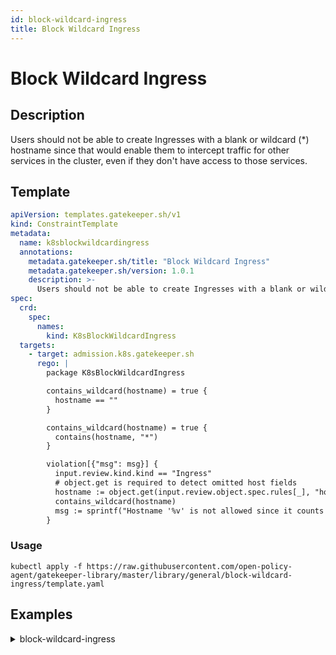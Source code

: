 ```yaml
---
id: block-wildcard-ingress
title: Block Wildcard Ingress
---
```


# Block Wildcard Ingress

## Description
Users should not be able to create Ingresses with a blank or wildcard (*) hostname since that would enable them to intercept traffic for other services in the cluster, even if they don't have access to those services.

## Template
```yaml
apiVersion: templates.gatekeeper.sh/v1
kind: ConstraintTemplate
metadata:
  name: k8sblockwildcardingress
  annotations:
    metadata.gatekeeper.sh/title: "Block Wildcard Ingress"
    metadata.gatekeeper.sh/version: 1.0.1
    description: >-
      Users should not be able to create Ingresses with a blank or wildcard (*) hostname since that would enable them to intercept traffic for other services in the cluster, even if they don't have access to those services.
spec:
  crd:
    spec:
      names:
        kind: K8sBlockWildcardIngress
  targets:
    - target: admission.k8s.gatekeeper.sh
      rego: |
        package K8sBlockWildcardIngress

        contains_wildcard(hostname) = true {
          hostname == ""
        }

        contains_wildcard(hostname) = true {
          contains(hostname, "*")
        }

        violation[{"msg": msg}] {
          input.review.kind.kind == "Ingress"
          # object.get is required to detect omitted host fields
          hostname := object.get(input.review.object.spec.rules[_], "host", "")
          contains_wildcard(hostname)
          msg := sprintf("Hostname '%v' is not allowed since it counts as a wildcard, which can be used to intercept traffic from other applications.", [hostname])
        }

```

### Usage
```shell
kubectl apply -f https://raw.githubusercontent.com/open-policy-agent/gatekeeper-library/master/library/general/block-wildcard-ingress/template.yaml
```
## Examples
<details>
<summary>block-wildcard-ingress</summary><blockquote>

<details>
<summary>constraint</summary>

```yaml
apiVersion: constraints.gatekeeper.sh/v1beta1
kind: K8sBlockWildcardIngress
metadata:
  name: block-wildcard-ingress
spec:
  match:
    kinds:
      - apiGroups: ["extensions", "networking.k8s.io"]
        kinds: ["Ingress"]

```

Usage

```shell
kubectl apply -f https://raw.githubusercontent.com/open-policy-agent/gatekeeper-library/master/library/general/block-wildcard-ingress/samples/block-wildcard-ingress/constraint.yaml
```

</details>

<details>
<summary>example-allowed</summary>

```yaml
apiVersion: networking.k8s.io/v1
kind: Ingress
metadata:
  name: non-wildcard-ingress
spec:
  rules:
  - host: 'myservice.example.com'
    http:
      paths:
      - pathType: Prefix
        path: "/"
        backend:
          service:
            name: example
            port:
              number: 80

```

Usage

```shell
kubectl apply -f https://raw.githubusercontent.com/open-policy-agent/gatekeeper-library/master/library/general/block-wildcard-ingress/samples/block-wildcard-ingress/example_allowed.yaml
```

</details>
<details>
<summary>blank-host</summary>

```yaml
apiVersion: networking.k8s.io/v1
kind: Ingress
metadata:
  name: wildcard-ingress
spec:
  rules:
  - host: ''
    http:
      paths:
      - pathType: Prefix
        path: "/"
        backend:
          service:
            name: example
            port:
              number: 80

```

Usage

```shell
kubectl apply -f https://raw.githubusercontent.com/open-policy-agent/gatekeeper-library/master/library/general/block-wildcard-ingress/samples/block-wildcard-ingress/disallowed/blank_host.yaml
```

</details>
<details>
<summary>host-omitted</summary>

```yaml
apiVersion: networking.k8s.io/v1
kind: Ingress
metadata:
  name: wildcard-ingress
spec:
  rules:
  # Omitted host field counts as a wildcard too
  - http:
      paths:
      - pathType: Prefix
        path: "/"
        backend:
          service:
            name: example
            port:
              number: 80

```

Usage

```shell
kubectl apply -f https://raw.githubusercontent.com/open-policy-agent/gatekeeper-library/master/library/general/block-wildcard-ingress/samples/block-wildcard-ingress/disallowed/host_omitted.yaml
```

</details>
<details>
<summary>wildcard-host</summary>

```yaml
apiVersion: networking.k8s.io/v1
kind: Ingress
metadata:
  name: wildcard-ingress
spec:
  rules:
  - host: '*.example.com'
    http:
      paths:
      - pathType: Prefix
        path: "/"
        backend:
          service:
            name: example
            port:
              number: 80
  # Extra test to ensure the rule still detects invalid hosts in files containing valid hosts
  - host: 'valid.example.com'
    http:
      paths:
      - pathType: Prefix
        path: "/"
        backend:
          service:
            name: example
            port:
              number: 80

```

Usage

```shell
kubectl apply -f https://raw.githubusercontent.com/open-policy-agent/gatekeeper-library/master/library/general/block-wildcard-ingress/samples/block-wildcard-ingress/disallowed/wildcard_host.yaml
```

</details>


</blockquote></details>